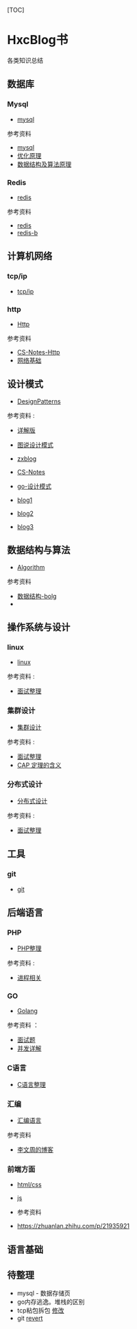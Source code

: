 [TOC]
# HxcBlog书

各类知识总结

## 数据库

### Mysql

- [mysql](Database/Mysql/mysql.md)

参考资料

- [mysql](https://github.com/CyC2018/CS-Notes)
- [优化原理](https://juejin.im/entry/590427815c497d005832dab9)
- [数据结构及算法原理](https://www.jianshu.com/p/b49d23a9ccb8)

### Redis

- [redis](Database/Redis/redis.md)

参考资料

- [redis](https://github.com/CyC2018/CS-Notes)
- [redis-b](https://blog.csdn.net/itcats_cn/article/details/82391719)


## 计算机网络

### tcp/ip

- [tcp/ip](Network/TcpIp/tcpip.md)

### http
- [Http](Network/Http/http.md)

参考资料

- [CS-Notes-Http](https://github.com/CyC2018/CS-Notes/blob/master/notes/HTTP.md)
- [网络基础](https://www.cnblogs.com/maybe2030/p/4781555.html#_label1)
## 设计模式

- [DesignPatterns](DesignPatterns/designPatterns.md)

参考资料 :

- [详解版](http://c.biancheng.net/view/1348.html)
- [图说设计模式](https://design-patterns.readthedocs.io/zh_CN/latest/)
- [zxblog](https://github.com/shenxiaozi007/ZXBlog/tree/master/Other/DesignPatterns)
- [CS-Notes](https://github.com/CyC2018/CS-Notes/blob/master/notes/%E8%AE%BE%E8%AE%A1%E6%A8%A1%E5%BC%8F%20-%20%E7%9B%AE%E5%BD%95.md)
- [go-设计模式](https://github.com/senghoo/golang-design-pattern)

- [blog1](https://segmentfault.com/a/1190000021317534?utm_source=tag-newest)
- [blog2](https://blog.csdn.net/wwwdc1012/article/details/82780560)
- [blog3](https://blog.csdn.net/najiutan/article/details/14448023)

## 数据结构与算法

- [Algorithm](Algorithm/algorithm.md)

参考资料

- [数据结构-bolg](https://blog.csdn.net/csdn_aiyang/article/details/84837553#%E7%AC%AC1%E8%8A%82%EF%BC%9A%E6%95%B0%E6%8D%AE%E7%BB%93%E6%9E%84%E6%A6%82%E8%BF%B0)
- []()

## 操作系统与设计

### linux
- [linux](OperatingSystem/Linux/linux.md)

参考资料 :

- [面试整理](https://github.com/CyC2018/CS-Notes/blob/master/notes/Linux.md#%E4%B9%9D%E6%AD%A3%E5%88%99%E8%A1%A8%E8%BE%BE%E5%BC%8F)

### 集群设计
- [集群设计](OperatingSystem/Distributed/distributed.md)

参考资料 :

- [面试整理](https://github.com/CyC2018/CS-Notes/blob/master/notes/Linux.md#%E4%B9%9D%E6%AD%A3%E5%88%99%E8%A1%A8%E8%BE%BE%E5%BC%8F)
- [CAP 定理的含义](http://www.ruanyifeng.com/blog/2018/07/cap.html)

### 分布式设计
- [分布式设计](OperatingSystem/Colony/colony.md)

参考资料 :

- [面试整理](https://github.com/CyC2018/CS-Notes/blob/master/notes/%E5%88%86%E5%B8%83%E5%BC%8F.md#%E4%BA%94paxos)

## 工具

### git

- [git](Tools/Git/git.md)

## 后端语言

### PHP

- [PHP整理](Language/Php/php.md)

参考资料 : 
- [进程相关](https://www.cnblogs.com/netxsky/articles/10579534.html)

### GO

- [Golang](Language/Golang/golang.md)
   
参考资料 ：
- [面试题](https://blog.csdn.net/weiyuefei/article/details/77963810)
- [并发详解](https://www.jianshu.com/p/fa6d82934cb8)
### C语言

- [C语言整理](Language/C/C.md)

### 汇编

- [汇编语言](Language/Assembly/assembly.md)

参考资料
- [李文周的博客 ](https://www.liwenzhou.com/posts/Go/13_reflect/)

### 前端方面

- [html/css](Frontend)
- [js]()

- 参考资料
- https://zhuanlan.zhihu.com/p/21935921

## 语言基础

## 待整理
- mysql - 数据存储页
- go内存逃逸。堆栈的区别
- tcp粘包拆包 [修改](https://www.cnblogs.com/jing99/p/11984966.html)
- git [revert](https://blog.csdn.net/yxlshk/article/details/79944535)